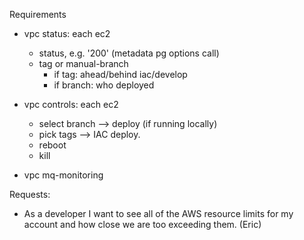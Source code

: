 Requirements
- vpc status: each ec2
	- status, e.g. '200' (metadata pg options call)
	- tag or manual-branch
		- if tag: ahead/behind iac/develop
		- if branch: who deployed
	
- vpc controls: each ec2
	- select branch --> deploy (if running locally)
	- pick tags --> IAC deploy.
	- reboot
	- kill
	
- vpc mq-monitoring

Requests: 
- As a developer I want to see all of the AWS resource limits for my account and how close we are too exceeding them. (Eric)